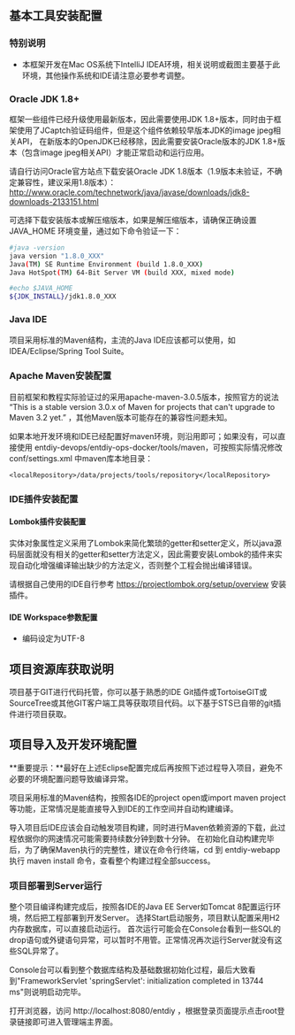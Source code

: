 ## 基本工具安装配置

### 特别说明

* 本框架开发在Mac OS系统下IntelliJ IDEA环境，相关说明或截图主要基于此环境，其他操作系统和IDE请注意必要参考调整。

### Oracle JDK 1.8+

框架一些组件已经升级使用最新版本，因此需要使用JDK 1.8+版本，同时由于框架使用了JCaptch验证码组件，但是这个组件依赖较早版本JDK的image jpeg相关API，
在新版本的OpenJDK已经移除，因此需要安装Oracle版本的JDK 1.8+版本（包含image jpeg相关API）才能正常启动和运行应用。

请自行访问Oracle官方站点下载安装Oracle JDK 1.8版本（1.9版本未验证，不确定兼容性，建议采用1.8版本）：
http://www.oracle.com/technetwork/java/javase/downloads/jdk8-downloads-2133151.html

可选择下载安装版本或解压缩版本，如果是解压缩版本，请确保正确设置 JAVA_HOME 环境变量，通过如下命令验证一下：

``` bash
#java -version
java version "1.8.0_XXX"
Java(TM) SE Runtime Environment (build 1.8.0_XXX)
Java HotSpot(TM) 64-Bit Server VM (build XXX, mixed mode)
```

``` bash
#echo $JAVA_HOME
${JDK_INSTALL}/jdk1.8.0_XXX
```

### Java IDE

项目采用标准的Maven结构，主流的Java IDE应该都可以使用，如IDEA/Eclipse/Spring Tool Suite。

### Apache Maven安装配置

目前框架和教程实际验证过的采用apache-maven-3.0.5版本，按照官方的说法 “This is a stable version 3.0.x of Maven for projects that can't upgrade to Maven 3.2 yet.” ，其他Maven版本可能存在的兼容性问题未知。

如果本地开发环境和IDE已经配置好maven环境，则沿用即可；如果没有，可以直接使用 entdiy-devops/entdiy-ops-docker/tools/maven，可按照实际情况修改 conf/settings.xml 中maven库本地目录：

```
<localRepository>/data/projects/tools/repository</localRepository>
```

### IDE插件安装配置
 
#### Lombok插件安装配置

实体对象属性定义采用了Lombok来简化繁琐的getter和setter定义，所以java源码层面就没有相关的getter和setter方法定义，因此需要安装Lombok的插件来实现自动化增强编译输出缺少的方法定义，否则整个工程会抛出编译错误。

请根据自己使用的IDE自行参考 https://projectlombok.org/setup/overview 安装插件。

#### IDE Workspace参数配置

* 编码设定为UTF-8

## 项目资源库获取说明

项目基于GIT进行代码托管，你可以基于熟悉的IDE Git插件或TortoiseGIT或SourceTree或其他GIT客户端工具等获取项目代码。以下基于STS已自带的git插件进行项目获取。

## 项目导入及开发环境配置

**重要提示：**最好在上述Eclipse配置完成后再按照下述过程导入项目，避免不必要的环境配置问题导致编译异常。

项目采用标准的Maven结构，按照各IDE的project open或import maven project等功能，正常情况是能直接导入到IDE的工作空间并自动构建编译。

导入项目后IDE应该会自动触发项目构建，同时进行Maven依赖资源的下载，此过程依据你的网速情况可能需要持续数分钟到数十分钟。
在初始化自动构建完毕后，为了确保Maven执行的完整性，建议在命令行终端，cd 到 entdiy-webapp 执行 maven install 命令，查看整个构建过程全部success。

### 项目部署到Server运行

整个项目编译构建完成后，按照各IDE的Java EE Server如Tomcat 8配置运行环境，然后把工程部署到开发Server。
选择Start启动服务，项目默认配置采用H2内存数据库，可以直接启动运行。
首次运行可能会在Console台看到一些SQL的drop语句或外键语句异常，可以暂时不用管。正常情况再次运行Server就没有这些SQL异常了。

Console台可以看到整个数据库结构及基础数据初始化过程，最后大致看到"FrameworkServlet 'springServlet': initialization completed in 13744 ms"则说明启动完毕。

打开浏览器，访问 http://localhost:8080/entdiy ，根据登录页面提示点击root登录链接即可进入管理端主界面。